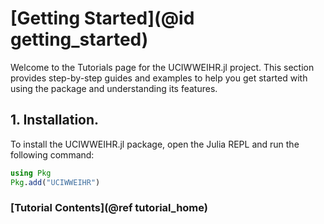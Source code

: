 # [Getting Started](@id getting_started)

Welcome to the Tutorials page for the UCIWWEIHR.jl project. This section provides step-by-step guides and examples to help you get started with using the package and understanding its features.

## 1. Installation.

To install the UCIWWEIHR.jl package, open the Julia REPL and run the following command:

``` julia
using Pkg
Pkg.add("UCIWWEIHR")
```


### [Tutorial Contents](@ref tutorial_home)